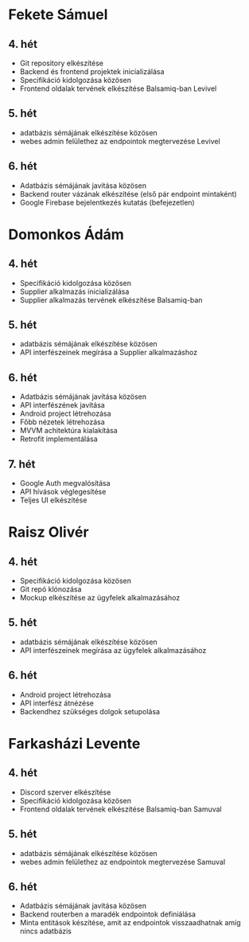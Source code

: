 # Fekete Sámuel
## 4. hét
- Git repository elkészítése
- Backend és frontend projektek inicializálása
- Specifikáció kidolgozása közösen
- Frontend oldalak tervének elkészítése Balsamiq-ban Levivel

## 5. hét
- adatbázis sémájának elkészítése közösen
- webes admin felülethez az endpointok megtervezése Levivel

## 6. hét
- Adatbázis sémájának javítása közösen
- Backend router vázának elkészítése (első pár endpoint mintaként)
- Google Firebase bejelentkezés kutatás (befejezetlen)

# Domonkos Ádám
## 4. hét
- Specifikáció kidolgozása közösen
- Supplier alkalmazás inicializálása
- Supplier alkalmazás tervének elkészítése Balsamiq-ban

## 5. hét
- adatbázis sémájának elkészítése közösen
- API interfészeinek megírása a Supplier alkalmazáshoz

## 6. hét
- Adatbázis sémájának javítása közösen
- API interfészének javítása
- Android project létrehozása
- Főbb nézetek létrehozása
- MVVM achitektúra kialakítása
- Retrofit implementálása

## 7. hét
- Google Auth megvalósítása
- API hívások véglegesítése
- Teljes UI elkészítése

# Raisz Olivér
## 4. hét
- Specifikáció kidolgozása közösen
- Git repó klónozása
- Mockup elkészítése az ügyfelek alkalmazásához

## 5. hét
- adatbázis sémájának elkészítése közösen
- API interfészeinek megírása az ügyfelek alkalmazásához

## 6. hét
- Android project létrehozása
- API interfész átnézése
- Backendhez szükséges dolgok setupolása

# Farkasházi Levente
## 4. hét
- Discord szerver elkészítése
- Specifikáció kidolgozása közösen
- Frontend oldalak tervének elkészítése Balsamiq-ban Samuval

## 5. hét
- adatbázis sémájának elkészítése közösen
- webes admin felülethez az endpointok megtervezése Samuval

## 6. hét
- Adatbázis sémájának javítása közösen
- Backend routerben a maradék endpointok definiálása
- Minta entitások készítése, amit az endpointok visszaadhatnak amíg nincs adatbázis
